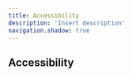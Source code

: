 ```yaml
---
title: Accessibility
description: 'Insert description'
navigation.shadow: true
---
```


## Accessibility
